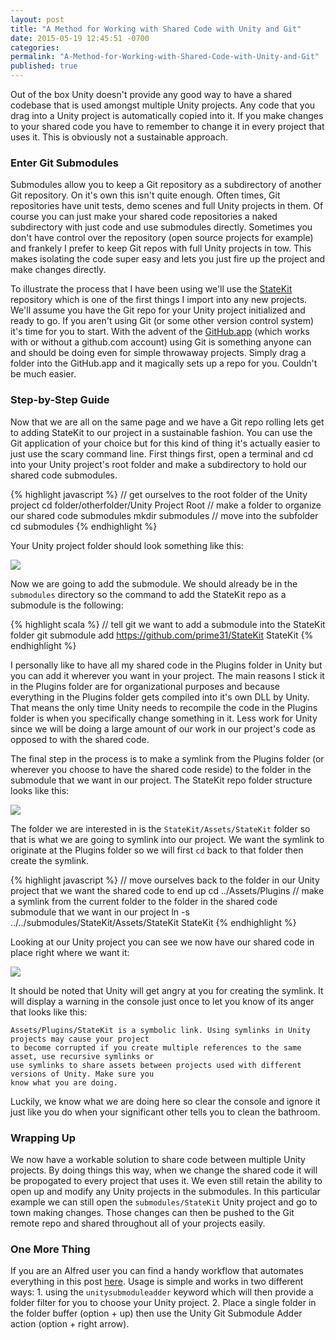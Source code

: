 ```yaml
---
layout: post
title: "A Method for Working with Shared Code with Unity and Git"
date: 2015-05-19 12:45:51 -0700
categories:
permalink: "A-Method-for-Working-with-Shared-Code-with-Unity-and-Git"
published: true
---
```



Out of the box Unity doesn't provide any good way to have a shared codebase that is used amongst multiple Unity projects. Any code that you drag into a Unity project is automatically copied into it. If you make changes to your shared code you have to remember to change it in every project that uses it. This is obviously not a sustainable approach.


<!-- more -->


### Enter Git Submodules

Submodules allow you to keep a Git repository as a subdirectory of another Git repository. On it's own this isn't quite enough. Often times, Git repositories have unit tests, demo scenes and full Unity projects in them. Of course you can just make your shared code repositories a naked subdirectory with just code and use submodules directly. Sometimes you don't have control over the repository (open source projects for example) and frankely I prefer to keep Git repos with full Unity projects in tow. This makes isolating the code super easy and lets you just fire up the project and make changes directly.


To illustrate the process that I have been using we'll use the [StateKit](https://github.com/prime31/StateKit) repository which is one of the first things I import into any new projects. We'll assume you have the Git repo for your Unity project initialized and ready to go. If you aren't using Git (or some other version control system) it's time for you to start. With the advent of the [GitHub.app](https://mac.github.com/) (which works with or without a github.com account) using Git is something anyone can and should be doing even for simple throwaway projects. Simply drag a folder into the GitHub.app and it magically sets up a repo for you. Couldn't be much easier.


### Step-by-Step Guide

Now that we are all on the same page and we have a Git repo rolling lets get to adding StateKit to our project in a sustainable fashion. You can use the Git application of your choice but for this kind of thing it's actually easier to just use the scary command line. First things first, open a terminal and cd into your Unity project's root folder and make a subdirectory to hold our shared code submodules.

{% highlight javascript %}
// get ourselves to the root folder of the Unity project
cd folder/otherfolder/Unity Project Root
// make a folder to organize our shared code submodules
mkdir submodules
// move into the subfolder
cd submodules
{% endhighlight %}


Your Unity project folder should look something like this:

![](/images/posts/submodules/initialFolder.png)


Now we are going to add the submodule. We should already be in the `submodules` directory so the command to add the StateKit repo as a submodule is the following:


{% highlight scala %}
// tell git we want to add a submodule into the StateKit folder
git submodule add https://github.com/prime31/StateKit StateKit
{% endhighlight %}


I personally like to have all my shared code in the Plugins folder in Unity but you can add it wherever you want in your project. The main reasons I stick it in the Plugins folder are for organizational purposes and because everything in the Plugins folder gets compiled into it's own DLL by Unity. That means the only time Unity needs to recompile the code in the Plugins folder is when you specifically change something in it. Less work for Unity since we will be doing a large amount of our work in our project's code as opposed to with the shared code.


The final step in the process is to make a symlink from the Plugins folder (or wherever you choose to have the shared code reside) to the folder in the submodule that we want in our project. The StateKit repo folder structure looks like this:

![](/images/posts/submodules/stateKitFolder.png)


The folder we are interested in is the `StateKit/Assets/StateKit` folder so that is what we are going to symlink into our project. We want the symlink to originate at the Plugins folder so we will first `cd` back to that folder then create the symlink.


{% highlight javascript %}
// move ourselves back to the folder in our Unity project that we want the shared code to end up
cd ../Assets/Plugins
// make a symlink from the current folder to the folder in the shared code submodule that we want in our project
ln -s ../../submodules/StateKit/Assets/StateKit StateKit
{% endhighlight %}


Looking at our Unity project you can see we now have our shared code in place right where we want it:

![](/images/posts/submodules/unityProject.png)


It should be noted that Unity will get angry at you for creating the symlink. It will display a warning in the console just once to let you know of its anger that looks like this:

```
Assets/Plugins/StateKit is a symbolic link. Using symlinks in Unity projects may cause your project
to become corrupted if you create multiple references to the same asset, use recursive symlinks or
use symlinks to share assets between projects used with different versions of Unity. Make sure you
know what you are doing.
```


Luckily, we know what we are doing here so clear the console and ignore it just like you do when your significant other tells you to clean the bathroom.


### Wrapping Up

We now have a workable solution to share code between multiple Unity projects. By doing things this way, when we change the shared code it will be propogated to every project that uses it. We even still retain the ability to open up and modify any Unity projects in the submodules. In this particular example we can still open the `submodules/StateKit` Unity project and go to town making changes. Those changes can then be pushed to the Git remote repo and shared throughout all of your projects easily.


### One More Thing

If you are an Alfred user you can find a handy workflow that automates everything in this post [here](https://mega.co.nz/#!JV1QWKbJ!HmLBN7efh_5_bd4TXC7hx2QNgL3DzHO0QEvInBzYUDo). Usage is simple and works in two different ways: 1. using the `unitysubmoduleadder` keyword which will then provide a folder filter for you to choose your Unity project. 2. Place a single folder in the folder buffer (option + up) then use the Unity Git Submodule Adder action (option + right arrow).